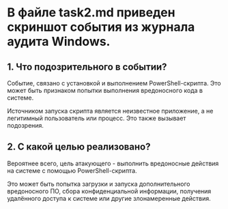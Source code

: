 # В файле task2.md приведен скриншот события из журнала аудита Windows.  
## 1. Что подозрительного в событии?  
Событие, связано с установкой и выполнением PowerShell-скрипта. Это может быть признаком попытки выполнения вредоносного кода в системе.

Источником запуска скрипта является неизвестное приложение, а не легитимный пользователь или процесс. Это также вызывает подозрения.



## 2. С какой целью реализовано?  
Вероятнее всего, цель атакующего - выполнить вредоносные действия на системе с помощью PowerShell-скрипта.

Это может быть попытка загрузки и запуска дополнительного вредоносного ПО, сбора конфиденциальной информации, получения удалённого доступа к системе или другие злонамеренные действия.
